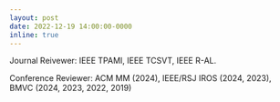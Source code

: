 ```yaml
---
layout: post
date: 2022-12-19 14:00:00-0000
inline: true
---
```


Journal Reivewer: IEEE TPAMI, IEEE TCSVT, IEEE R-AL.

Conference Reviewer: ACM MM (2024), IEEE/RSJ IROS (2024, 2023), BMVC (2024, 2023, 2022, 2019)
